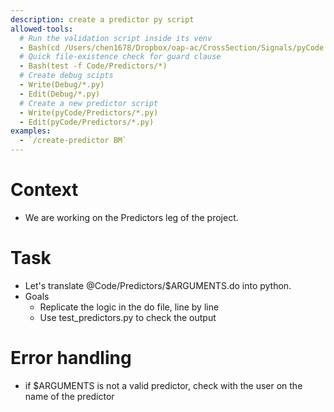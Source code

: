 ```yaml
---
description: create a predictor py script
allowed-tools: 
  # Run the validation script inside its venv
  - Bash(cd /Users/chen1678/Dropbox/oap-ac/CrossSection/Signals/pyCode && source .venv/bin/activate && python3 utils/test_predictors.py --predictors *)
  # Quick file‑existence check for guard clause
  - Bash(test -f Code/Predictors/*)
  # Create debug scipts
  - Write(Debug/*.py)
  - Edit(Debug/*.py)
  # Create a new predictor script
  - Write(pyCode/Predictors/*.py)
  - Edit(pyCode/Predictors/*.py)
examples: 
  - `/create-predictor BM`
---
```


# Context  
- We are working on the Predictors leg of the project.

# Task  
- Let's translate @Code/Predictors/$ARGUMENTS.do into python. 
- Goals
  - Replicate the logic in the do file, line by line
  - Use test_predictors.py to check the output

# Error handling
- if $ARGUMENTS is not a valid predictor, check with the user on the name of the predictor